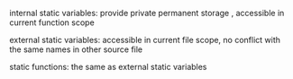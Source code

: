 <!---
markmeta_author: wongoo
markmeta_date: 2012-02-17 18:57:48+00:00
slug: learning-c-programming-static-variables-and-statick-functions
markmeta_title: C Static Variables  and Statick Functions
wordpress_id: 212
markmeta_categories: Experience
markmeta_tags: C,Programming
-->

internal static variables:  provide private permanent storage , accessible in current function scope

external static variables: accessible in current file scope, no conflict with the same names in other source file

static functions: the same as external static variables


